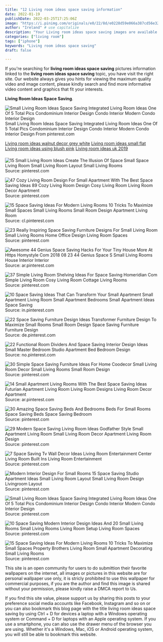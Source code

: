 ```yaml
---
title: "12 Living room ideas space saving information"
date: 2022-01-19
publishDate: 2022-03-25T17:25:06Z
image: "https://i.pinimg.com/originals/e0/22/8d/e0228d59e066a387cd56e32c4bed2914.jpg"
author: "Ireland" # use capitalize
description: "Your Living room ideas space saving images are available in this site. Living room ideas space saving are a topic that is being searched for and liked by netizens now. You can Get the Living room ideas space saving files here. Download all free vectors."
categories: ["living room"]
tags: ["iphone"]
keywords: "Living room ideas space saving"
draft: false

---
```


If you're searching for **living room ideas space saving** pictures information linked to the **living room ideas space saving** topic, you have visit the right  site.  Our website always  gives you  hints  for viewing  the maximum  quality video and image  content, please kindly search and find more informative video content and graphics  that fit your interests.

**Living Room Ideas Space Saving**. 

![Small Living Room Ideas Space Saving Integrated Living Room Ideas One Of 5 Total Pics Condominium Interior Design Condo Interior Modern Condo Interior Design](https://i.pinimg.com/originals/5d/99/b7/5d99b7b57b17402b8d0ec4e62e0c390d.jpg "Small Living Room Ideas Space Saving Integrated Living Room Ideas One Of 5 Total Pics Condominium Interior Design Condo Interior Modern Condo Interior Design")
Small Living Room Ideas Space Saving Integrated Living Room Ideas One Of 5 Total Pics Condominium Interior Design Condo Interior Modern Condo Interior Design From pinterest.com

[Living room ideas walnut decor grey white](/living-room-ideas-walnut-decor-grey-white/)
[Living room ideas small flat](/living-room-ideas-small-flat/)
[Living room ideas using blush pink](/living-room-ideas-using-blush-pink/)
[Living room ideas uk 2019](/living-room-ideas-uk-2019/)



### 

 


![15 Small Living Room Ideas Create The Illusion Of Space Small Space Living Room Small Living Room Layout Small Living Rooms](https://i.pinimg.com/736x/58/48/95/584895ea91f30c19b10f750ef825d7fe.jpg "15 Small Living Room Ideas Create The Illusion Of Space Small Space Living Room Small Living Room Layout Small Living Rooms")
Source: pinterest.com

 

![47 Cozy Living Room Design For Small Apartment With The Best Space Saving Ideas 89 Cozy Living Room Design Cosy Living Room Living Room Decor Apartment](https://i.pinimg.com/originals/3e/c2/8a/3ec28a0b5bb0335bdd87401f42d97afa.jpg "47 Cozy Living Room Design For Small Apartment With The Best Space Saving Ideas 89 Cozy Living Room Design Cosy Living Room Living Room Decor Apartment")
Source: pinterest.com

 

![15 Space Saving Ideas For Modern Living Rooms 10 Tricks To Maximize Small Spaces Small Living Rooms Small Room Design Apartment Living Room](https://i.pinimg.com/originals/64/17/00/641700a9325efcbf0dca469e075605ee.jpg "15 Space Saving Ideas For Modern Living Rooms 10 Tricks To Maximize Small Spaces Small Living Rooms Small Room Design Apartment Living Room")
Source: cl.pinterest.com

 

![23 Really Inspiring Space Saving Furniture Designs For Small Living Room Small Living Rooms Home Office Design Living Room Spaces](https://i.pinimg.com/originals/88/e0/bf/88e0bfea18c82361ab6215229c60788b.jpg "23 Really Inspiring Space Saving Furniture Designs For Small Living Room Small Living Rooms Home Office Design Living Room Spaces")
Source: pinterest.com

 

![Awesome 44 Genius Space Saving Hacks For Your Tiny House More At Https Homystyle Com 2018 08 23 44 Genius Space S Small Living Rooms House Interior Interior](https://i.pinimg.com/originals/aa/38/1b/aa381bdceb8a9ba56e6cd11ef6e41bc2.jpg "Awesome 44 Genius Space Saving Hacks For Your Tiny House More At Https Homystyle Com 2018 08 23 44 Genius Space S Small Living Rooms House Interior Interior")
Source: ar.pinterest.com

 

![37 Simple Living Room Shelving Ideas For Space Saving Homeridian Com Simple Living Room Cosy Living Room Cottage Living Rooms](https://i.pinimg.com/originals/05/74/e4/0574e422a67cd0eb694f4cc0ec68178e.jpg "37 Simple Living Room Shelving Ideas For Space Saving Homeridian Com Simple Living Room Cosy Living Room Cottage Living Rooms")
Source: pinterest.com

 

![10 Space Saving Ideas That Can Transform Your Small Apartment Small Apartment Living Room Small Apartment Bedrooms Small Apartment Ideas Space Saving](https://i.pinimg.com/originals/21/85/94/2185941871b5b9d76c12542fcaae9d78.jpg "10 Space Saving Ideas That Can Transform Your Small Apartment Small Apartment Living Room Small Apartment Bedrooms Small Apartment Ideas Space Saving")
Source: in.pinterest.com

 

![22 Space Saving Furniture Design Ideas Transformer Furniture Design To Maximize Small Rooms Small Room Design Space Saving Furniture Furniture Design](https://i.pinimg.com/736x/96/ce/d7/96ced7c424314d4168bd763bd0dbd4ce.jpg "22 Space Saving Furniture Design Ideas Transformer Furniture Design To Maximize Small Rooms Small Room Design Space Saving Furniture Furniture Design")
Source: de.pinterest.com

 

![22 Functional Room Dividers And Space Saving Interior Design Ideas Small Master Bedroom Studio Apartment Bed Bedroom Design](https://i.pinimg.com/originals/46/71/ee/4671eea8b77a641a10efdb519b3a1a27.jpg "22 Functional Room Dividers And Space Saving Interior Design Ideas Small Master Bedroom Studio Apartment Bed Bedroom Design")
Source: no.pinterest.com

 

![30 Simple Space Saving Furniture Ideas For Home Coodecor Small Living Room Decor Small Living Rooms Small Room Design](https://i.pinimg.com/736x/1a/b8/e2/1ab8e2e71ef80555fc1803fbb7c8469b.jpg "30 Simple Space Saving Furniture Ideas For Home Coodecor Small Living Room Decor Small Living Rooms Small Room Design")
Source: pinterest.com

 

![14 Small Apartment Living Rooms With The Best Space Saving Ideas Futurian Apartment Living Room Living Room Designs Living Room Decor Apartment](https://i.pinimg.com/originals/36/4d/a1/364da177c995c3befd91005bacf40b62.jpg "14 Small Apartment Living Rooms With The Best Space Saving Ideas Futurian Apartment Living Room Living Room Designs Living Room Decor Apartment")
Source: ar.pinterest.com

 

![30 Amazing Space Saving Beds And Bedrooms Beds For Small Rooms Space Saving Beds Space Saving Bedroom](https://i.pinimg.com/originals/00/7e/fa/007efa7e70544fcd3bc2bb8115ba7219.jpg "30 Amazing Space Saving Beds And Bedrooms Beds For Small Rooms Space Saving Beds Space Saving Bedroom")
Source: pinterest.com

 

![29 Modern Space Saving Living Room Ideas Godfather Style Small Apartment Living Room Small Living Room Decor Apartment Living Room Design](https://i.pinimg.com/originals/5f/53/57/5f5357a3bdb82381513be457ad2f13f1.jpg "29 Modern Space Saving Living Room Ideas Godfather Style Small Apartment Living Room Small Living Room Decor Apartment Living Room Design")
Source: pinterest.com

 

![7 Space Saving Tv Wall Decor Ideas Living Room Entertainment Center Living Room Built Ins Living Room Entertainment](https://i.pinimg.com/originals/0e/75/3e/0e753ecef738adc0394f47ede16b5a40.jpg "7 Space Saving Tv Wall Decor Ideas Living Room Entertainment Center Living Room Built Ins Living Room Entertainment")
Source: pinterest.com

 

![Modern Interior Design For Small Rooms 15 Space Saving Studio Apartment Ideas Small Living Room Layout Small Living Room Design Livingroom Layout](https://i.pinimg.com/originals/25/69/d2/2569d25d0ce8e50bf9f10cc268e26338.jpg "Modern Interior Design For Small Rooms 15 Space Saving Studio Apartment Ideas Small Living Room Layout Small Living Room Design Livingroom Layout")
Source: pinterest.com

 

![Small Living Room Ideas Space Saving Integrated Living Room Ideas One Of 5 Total Pics Condominium Interior Design Condo Interior Modern Condo Interior Design](https://i.pinimg.com/originals/5d/99/b7/5d99b7b57b17402b8d0ec4e62e0c390d.jpg "Small Living Room Ideas Space Saving Integrated Living Room Ideas One Of 5 Total Pics Condominium Interior Design Condo Interior Modern Condo Interior Design")
Source: pinterest.com

 

![10 Space Saving Modern Interior Design Ideas And 20 Small Living Rooms Small Living Rooms Living Room Setup Living Room Spaces](https://i.pinimg.com/originals/73/ad/8f/73ad8fd1872caa54f7678827ba9b44b8.jpg "10 Space Saving Modern Interior Design Ideas And 20 Small Living Rooms Small Living Rooms Living Room Setup Living Room Spaces")
Source: pinterest.com

 

![15 Space Saving Ideas For Modern Living Rooms 10 Tricks To Maximize Small Spaces Property Brothers Living Room Small Apartment Decorating Small Living Rooms](https://i.pinimg.com/originals/e0/22/8d/e0228d59e066a387cd56e32c4bed2914.jpg "15 Space Saving Ideas For Modern Living Rooms 10 Tricks To Maximize Small Spaces Property Brothers Living Room Small Apartment Decorating Small Living Rooms")
Source: pinterest.com

 

This site is an open community for users to do submittion their favorite wallpapers on the internet, all images or pictures in this website are for personal wallpaper use only, it is stricly prohibited to use this wallpaper for commercial purposes, if you are the author and find this image is shared without your permission, please kindly raise a DMCA report to Us.

If you find this site value, please support us by sharing this posts to your preference social media accounts like Facebook, Instagram and so on or you can also bookmark this blog page with the title living room ideas space saving by using Ctrl + D for devices a laptop with a Windows operating system or Command + D for laptops with an Apple operating system. If you use a smartphone, you can also use the drawer menu of the browser you are using. Whether it's a Windows, Mac, iOS or Android operating system, you will still be able to bookmark this website.
